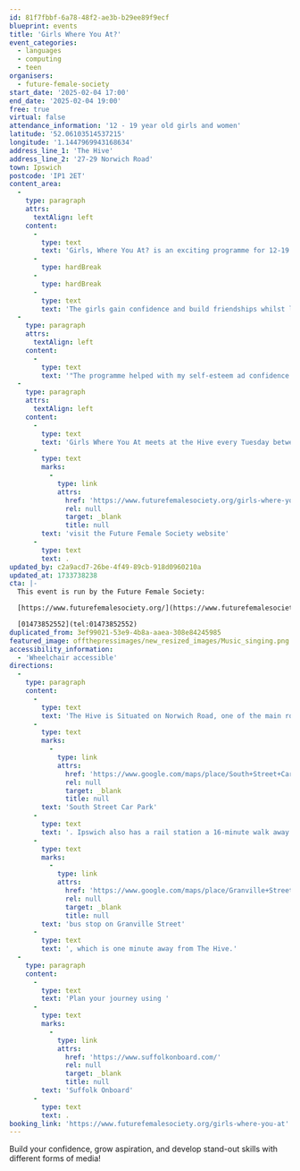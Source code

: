 ```yaml
---
id: 81f7fbbf-6a78-48f2-ae3b-b29ee89f9ecf
blueprint: events
title: 'Girls Where You At?'
event_categories:
  - languages
  - computing
  - teen
organisers:
  - future-female-society
start_date: '2025-02-04 17:00'
end_date: '2025-02-04 19:00'
free: true
virtual: false
attendance_information: '12 - 19 year old girls and women'
latitude: '52.06103514537215'
longitude: '1.1447969943168634'
address_line_1: 'The Hive'
address_line_2: '27-29 Norwich Road'
town: Ipswich
postcode: 'IP1 2ET'
content_area:
  -
    type: paragraph
    attrs:
      textAlign: left
    content:
      -
        type: text
        text: 'Girls, Where You At? is an exciting programme for 12-19 year old girls, using media to build confidence and aspiration. Over the course of the 10 week programme the girls learn new skills in radio, music and video production, music, performance, poetry, animation, the opportunities are endless!'
      -
        type: hardBreak
      -
        type: hardBreak
      -
        type: text
        text: 'The girls gain confidence and build friendships whilst learning new skills and having a brilliant time. The programme will hopefully give them lessons they can use for the future and maybe help some with an interest in a career in media, radio or the arts.'
  -
    type: paragraph
    attrs:
      textAlign: left
    content:
      -
        type: text
        text: '"The programme helped with my self-esteem ad confidence to learn how to speak to new people." - participant'
  -
    type: paragraph
    attrs:
      textAlign: left
    content:
      -
        type: text
        text: 'Girls Where You At meets at the Hive every Tuesday between 5pm - 7pm. To find out more and register your interest, '
      -
        type: text
        marks:
          -
            type: link
            attrs:
              href: 'https://www.futurefemalesociety.org/girls-where-you-at'
              rel: null
              target: _blank
              title: null
        text: 'visit the Future Female Society website'
      -
        type: text
        text: .
updated_by: c2a9acd7-26be-4f49-89cb-918d0960210a
updated_at: 1733738238
cta: |-
  This event is run by the Future Female Society:

  [https://www.futurefemalesociety.org/](https://www.futurefemalesociety.org/)

  [01473852552](tel:01473852552)
duplicated_from: 3ef99021-53e9-4b8a-aaea-308e84245985
featured_image: offthepressimages/new_resized_images/Music_singing.png
accessibility_information:
  - 'Wheelchair accessible'
directions:
  -
    type: paragraph
    content:
      -
        type: text
        text: 'The Hive is Situated on Norwich Road, one of the main roads into Ipswich, with the closest parking being the '
      -
        type: text
        marks:
          -
            type: link
            attrs:
              href: 'https://www.google.com/maps/place/South+Street+Car+Park/@52.0612384,1.143093,18.06z/data=!4m22!1m16!4m15!1m6!1m2!1s0x47d9a110e1d478a5:0x43897233bab1bdf4!2sThe+Hive+Ipswich+CIC,+Norwich+Road,+Ipswich!2m2!1d1.144487!2d52.0610108!1m6!1m2!1s0x47d9a1cc7b806739:0x689ee9824284fede!2sGranville+Street,+Ipswich+IP1+2NL!2m2!1d1.1441074!2d52.0613377!3e3!3m4!1s0x0:0x30a88646622494df!8m2!3d52.061446!4d1.1448369'
              rel: null
              target: _blank
              title: null
        text: 'South Street Car Park'
      -
        type: text
        text: '. Ipswich also has a rail station a 16-minute walk away and a '
      -
        type: text
        marks:
          -
            type: link
            attrs:
              href: 'https://www.google.com/maps/place/Granville+Street/@52.0612707,1.1435665,18.69z/data=!4m5!3m4!1s0x47d9a1cc7b806739:0x689ee9824284fede!8m2!3d52.0613377!4d1.1441074'
              rel: null
              target: _blank
              title: null
        text: 'bus stop on Granville Street'
      -
        type: text
        text: ', which is one minute away from The Hive.'
  -
    type: paragraph
    content:
      -
        type: text
        text: 'Plan your journey using '
      -
        type: text
        marks:
          -
            type: link
            attrs:
              href: 'https://www.suffolkonboard.com/'
              rel: null
              target: _blank
              title: null
        text: 'Suffolk Onboard'
      -
        type: text
        text: .
booking_link: 'https://www.futurefemalesociety.org/girls-where-you-at'
---
```

Build your confidence, grow aspiration, and develop stand-out skills with different forms of media!